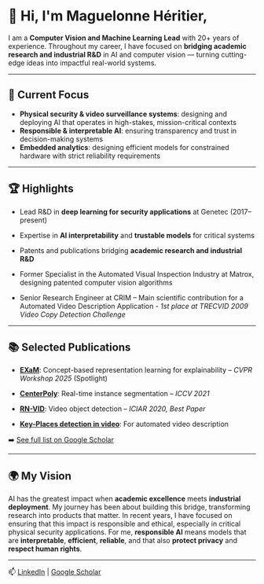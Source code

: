 # 👋 Hi, I'm Maguelonne Héritier, 


I am a **Computer Vision and Machine Learning Lead** with 20+ years of experience. 
Throughout my career, I have focused on **bridging academic research and industrial R&D** in AI and computer vision — turning cutting-edge ideas into impactful real-world systems.

---



## 🔐 Current Focus 


- **Physical security & video surveillance systems**: designing and deploying AI that operates in high-stakes, mission-critical contexts
- **Responsible & interpretable AI**: ensuring transparency and trust in decision-making systems 
- **Embedded analytics**: designing efficient models for constrained hardware with strict reliability requirements 




---



## 🏆 Highlights  

- Lead R&D in **deep learning for security applications** at Genetec (2017–present)  

- Expertise in **AI interpretability** and **trustable models** for critical systems   

- Patents and publications bridging **academic research and industrial R&D**  

- Former Specialist in the Automated Visual Inspection Industry at Matrox, designing patented computer vision algorithms  

- Senior Research Engineer at CRIM – Main scientific contribution for a Automated Video Description Application - *1st place at TRECVID 2009 Video Copy Detection Challenge*  



---



## 📚 Selected Publications  

- [**EXaM**](https://openaccess.thecvf.com/content/CVPR2025W/XAI4CV/papers/Heritier_ExaM_Unsupervised_Concept-Based_Representation_Learning_to_Better_Explain_Models_in_CVPRW_2025_paper.pdf): Concept-based representation learning for explainability – *CVPR Workshop 2025* (Spotlight)  

- [**CenterPoly**](https://openaccess.thecvf.com/content/ICCV2021W/AVVision/papers/Perreault_CenterPoly_Real-Time_Instance_Segmentation_Using_Bounding_Polygons_ICCVW_2021_paper.pdf): Real-time instance segmentation – *ICCV 2021*  

- [**RN-VID**](https://arxiv.org/pdf/2003.10898): Video object detection – *ICIAR 2020, Best Paper*

- [**Key-Places detection in video**](https://d1wqtxts1xzle7.cloudfront.net/43629669/Places_Clustering_of_Full-Length_Film_Ke20160311-25634-15g8wom-libre.pdf?1457716404=&response-content-disposition=inline%3B+filename%3DPlaces_Clustering_of_Full_Length_Film_Ke.pdf&Expires=1755823366&Signature=SVAtGnW9vO7VKaBLyniqgd~iGGqp-K87sluJC~qXdUmlu0Er~dIj4MaCt7JyT~dqdjwNHv-fvZ~NFny7PfjcY3xu6bgGQEqBz7CAkwPNy5srQ1mn0~cKxafioLTwrTHn6vPplHpzIIZkAThuC5OHANduovNvQIKtTyAeqB2lZjdHdsBVXFwCm-blyuNTrhHgTWXcW047l~oxkP5gEpA~VqCOg5g77k9KXRSroUwJVVyqzuTkQqS6-5jrcABdaN-GbmqRIDPqH6pzBwFgbAYZ-5a2goiTJlfMtZHT7ZLvwYF5cDwL8Emj25TVoUvLBuf0apAHkma4A-BvDi202GC8rQ__&Key-Pair-Id=APKAJLOHF5GGSLRBV4ZA): For automated video description


   

➡️ [See full list on Google Scholar](https://scholar.google.com/citations?hl=fr&user=OBIkP1AAAAAJ)  



---



## 🌍 My Vision  




AI has the greatest impact when **academic excellence** meets **industrial deployment**.
My journey has been about building this bridge, transforming research into products that matter.
In recent years, I have focused on ensuring that this impact is responsible and ethical, especially in critical physical security applications.
For me, **responsible AI** means models that are **interpretable**, **efficient**, **reliable**, and that also **protect privacy** and **respect human rights**.

---



📫 [LinkedIn](https://www.linkedin.com/in/maguelonne-heritier-03ba9bb/) | [Google Scholar](https://scholar.google.com/citations?hl=fr&user=OBIkP1AAAAAJ)  

